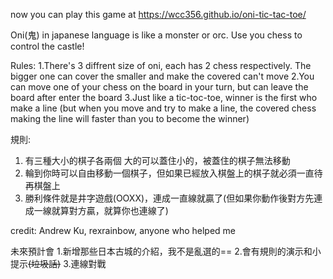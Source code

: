 now you can play this game at
https://wcc356.github.io/oni-tic-tac-toe/

Oni(鬼) in japanese language is like a monster or orc. Use you chess to control the castle!

Rules: 
1.There's 3 diffrent size of oni, each has 2 chess respectively. The bigger one can cover the smaller and make the covered can't move
2.You can move one of your chess on the board in your turn, but can leave the board after enter the board
3.Just like a tic-toc-toe, winner is the first who make a line 
(but when you move and try to make a line, the covered chess making the line will faster than you to become the winner)

規則:
1. 有三種大小的棋子各兩個 大的可以蓋住小的，被蓋住的棋子無法移動
2. 輪到你時可以自由移動一個棋子，但如果已經放入棋盤上的棋子就必須一直待再棋盤上
3. 勝利條件就是井字遊戲(OOXX)，連成一直線就贏了(但如果你動作後對方先連成一線就算對方贏，就算你也連線了)


credit: Andrew Ku, rexrainbow, anyone who helped me 


未來預計會
1.新增那些日本古城的介紹，我不是亂選的==
2.會有規則的演示和小提示~~(垃圾話)~~
3.連線對戰
